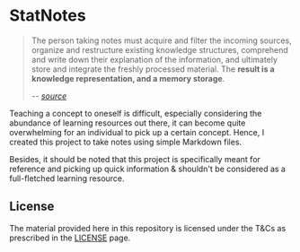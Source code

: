 # StatNotes

>The person taking notes must acquire and filter the incoming sources, organize and restructure existing knowledge structures, comprehend and write down their explanation of the information, and ultimately store and integrate the freshly processed material. The **result is a knowledge representation, and a memory storage**.
>
> -- *[source](https://en.wikipedia.org/wiki/Note-taking#Cognitive_psychology)*

Teaching a concept to oneself is difficult, especially considering the abundance of learning resources out there, it can become quite overwhelming for an individual to pick up a certain concept. Hence, I created this project to take notes using simple Markdown files.

Besides, it should be noted that this project is specifically meant for reference and picking up quick information & shouldn't be considered as a full-fletched learning resource.

## License

The material provided here in this repository is licensed under the T&Cs as prescribed in the [LICENSE](https://github.com/Jarmos-san/StatNotes/blob/master/LICENSE) page.

